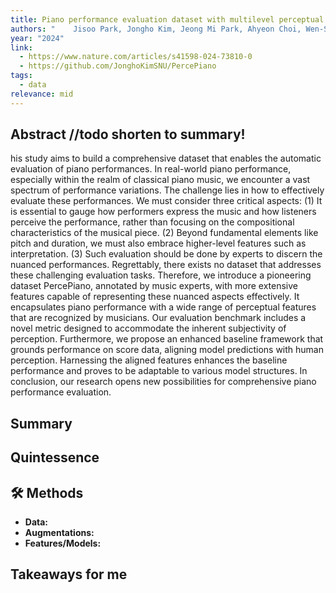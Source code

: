 ```yaml
---
title: Piano performance evaluation dataset with multilevel perceptual features
authors: "    Jisoo Park, Jongho Kim, Jeong Mi Park, Ahyeon Choi, Wen-Syan Li, Jonghwa Park & Seung-won Hwang"
year: "2024"
link:
  - https://www.nature.com/articles/s41598-024-73810-0
  - https://github.com/JonghoKimSNU/PercePiano
tags:
  - data
relevance: mid
---
```

## Abstract //todo shorten to summary!
his study aims to build a comprehensive dataset that enables the automatic evaluation of piano performances. In real-world piano performance, especially within the realm of classical piano music, we encounter a vast spectrum of performance variations. The challenge lies in how to effectively evaluate these performances. We must consider three critical aspects: (1) It is essential to gauge how performers express the music and how listeners perceive the performance, rather than focusing on the compositional characteristics of the musical piece. (2) Beyond fundamental elements like pitch and duration, we must also embrace higher-level features such as interpretation. (3) Such evaluation should be done by experts to discern the nuanced performances. Regrettably, there exists no dataset that addresses these challenging evaluation tasks. Therefore, we introduce a pioneering dataset PercePiano, annotated by music experts, with more extensive features capable of representing these nuanced aspects effectively. It encapsulates piano performance with a wide range of perceptual features that are recognized by musicians. Our evaluation benchmark includes a novel metric designed to accommodate the inherent subjectivity of perception. Furthermore, we propose an enhanced baseline framework that grounds performance on score data, aligning model predictions with human perception. Harnessing the aligned features enhances the baseline performance and proves to be adaptable to various model structures. In conclusion, our research opens new possibilities for comprehensive piano performance evaluation.

## Summary


## Quintessence


## 🛠️ Methods
- **Data:**  
- **Augmentations:**  
- **Features/Models:**  


## Takeaways for me


